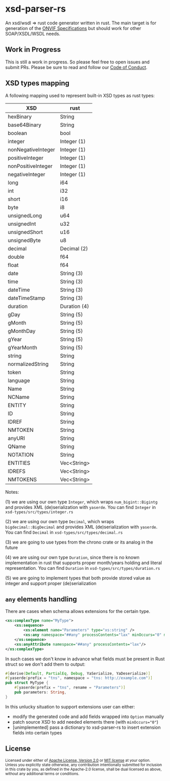 # xsd-parser-rs
An xsd/wsdl => rust code generator written in rust. The main target is for generation of the [ONVIF Specifications](https://www.onvif.org/) but should work for other SOAP/XSDL/WSDL needs.

## Work in Progress
This is still a work in progress.  So please feel free to open issues and submit PRs. Please be sure to read and follow our [Code of Conduct](/CODE_OF_CONDUCT.md).

## XSD types mapping

A following mapping used to represent built-in XSD types as rust types:

|XSD               |rust         |
|------------------|-------------|
|hexBinary         |String       | 
|base64Binary      |String       |
|boolean           |bool         |
|integer           |Integer (1)  |
|nonNegativeInteger|Integer (1)  |
|positiveInteger   |Integer (1)  |
|nonPositiveInteger|Integer (1)  |
|negativeInteger   |Integer (1)  |
|long              |i64          |
|int               |i32          |
|short             |i16          |
|byte              |i8           |
|unsignedLong      |u64          |
|unsignedInt       |u32          |
|unsignedShort     |u16          |
|unsignedByte      |u8           |
|decimal           |Decimal (2)  |
|double            |f64          |
|float             |f64          |
|date              |String (3)   |
|time              |String (3)   |
|dateTime          |String (3)   |
|dateTimeStamp     |String (3)   |
|duration          |Duration (4) |
|gDay              |String (5)   |
|gMonth            |String (5)   |
|gMonthDay         |String (5)   |
|gYear             |String (5)   |
|gYearMonth        |String (5)   |
|string            |String       |
|normalizedString  |String       |
|token             |String       |
|language          |String       |
|Name              |String       |
|NCName            |String       |
|ENTITY            |String       |
|ID                |String       |
|IDREF             |String       |
|NMTOKEN           |String       |
|anyURI            |String       |
|QName             |String       |
|NOTATION          |String       |
|ENTITIES          |Vec\<String\>|
|IDREFS            |Vec\<String\>|
|NMTOKENS          |Vec\<String\>|

Notes:

(1) we are using our own type `Integer`, which wraps `num_bigint::Bigintg` and provides 
XML (de)serialization with `yaserde`. You can find `Integer` in `xsd-types/src/types/integer.rs`

(2) we are using our own type `Decimal`, which wraps `bigdecimal::BigDecimal` and provides 
XML (de)serialization with `yaserde`. You can find `Decimal` in `xsd-types/src/types/decimal.rs`

(3) we are going to use types from the chrono crate or its analog in the future

(4) we are using our own type `Duration`, since there is no known implementation
in rust that supports proper month/years holding and literal representation. You can find
`Duration` in `xsd-types/src/types/duration.rs`

(5) we are going to implement types that both provide stored value as integer and
support proper (de)serialization

## `any` elements handling

There are cases when schema allows extensions for the certain type.

```xml
<xs:complexType name="MyType">
    <xs:sequence>
        <xs:element name="Parameters" type="xs:string" />
        <xs:any namespace="##any" processContents="lax" minOccurs="0" maxOccurs="unbounded"/>
    </xs:sequence>
    <xs:anyAttribute namespace="##any" processContents="lax"/>
</xs:complexType>
```

In such cases we don't know in advance what fields must be present in Rust struct so we don't add them to output:

```rust
#[derive(Default, PartialEq, Debug, YaSerialize, YaDeserialize)]
#[yaserde(prefix = "tns", namespace = "tns: http://example.com")]
pub struct MyType {
    #[yaserde(prefix = "tns", rename = "Parameters")]
    pub parameters: String,
}
```

In this unlucky situation to support extensions user can either:
- modify the generated code and add fields wrapped into `Option` manually
- patch source XSD to add needed elements there (with `minOccurs="0"`)
- [unimplemented] pass a dictionary to xsd-parser-rs to insert extension fields into certain types

## License

<sup>
Licensed under either of <a href="LICENSE-APACHE">Apache License, Version
2.0</a> or <a href="LICENSE-MIT">MIT license</a> at your option.
</sup>

<br/>

<sub>
Unless you explicitly state otherwise, any contribution intentionally submitted
for inclusion in this crate by you, as defined in the Apache-2.0 license, shall
be dual licensed as above, without any additional terms or conditions.
</sub>
